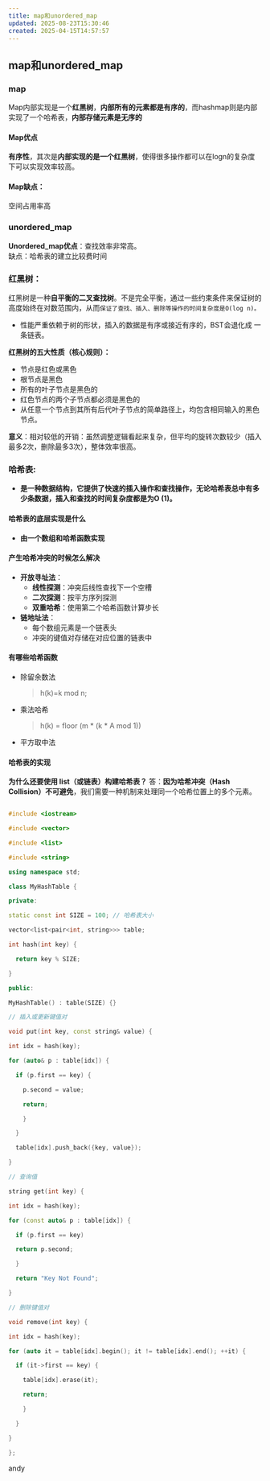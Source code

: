 ```yaml
---
title: map和unordered_map
updated: 2025-08-23T15:30:46
created: 2025-04-15T14:57:57
---
```

## map和unordered_map

### map
Map内部实现是一个**红黑树**，**内部所有的元素都是有序的**，而hashmap则是内部实现了一个哈希表，**内部存储元素是无序的**

#### Map优点
**有序性**，其次是**内部实现的是一个红黑树**，使得很多操作都可以在logn的复杂度下可以实现效率较高。
#### Map缺点：
空间占用率高

### unordered_map
**Unordered_map优点**：查找效率非常高。<br>
缺点：哈希表的建立比较费时间

### 红黑树：
红黑树是一种**自平衡的二叉查找树**。不是完全平衡，通过一些约束条件来保证树的高度始终在对数范围内，从而`保证了查找、插入、删除等操作的时间复杂度是O(log n)。`
- 性能严重依赖于树的形状，插入的数据是有序或接近有序的，BST会退化成 一条链表。
  
**红黑树的五大性质（核心规则）：**
- 节点是红色或黑色
- 根节点是黑色
- 所有的叶子节点是黑色的
- 红色节点的两个子节点都必须是黑色的
- 从任意一个节点到其所有后代叶子节点的简单路径上，均包含相同输入的黑色节点。

**意义**：相对较低的开销：虽然调整逻辑看起来复杂，但平均的旋转次数较少（插入最多2次，删除最多3次），整体效率很高。

### 哈希表:
- **是一种数据结构，它提供了快速的插入操作和查找操作，无论哈希表总中有多少条数据，插入和查找的时间复杂度都是为O (1)。**

#### 哈希表的底层实现是什么
- **由一个数组和哈希函数实现**
#### 产生哈希冲突的时候怎么解决
- **开放寻址法**：
  - **线性探测**：冲突后线性查找下一个空槽
  - **二次探测**：按平方序列探测
  - **双重哈希**：使用第二个哈希函数计算步长
- **链地址法**：
  - 每个数组元素是一个链表头
  - 冲突的键值对存储在对应位置的链表中
#### 有哪些哈希函数
- 除留余数法
  >​h(k)=k mod n;
- 乘法哈希
  >h(k) = floor (m \* (k \* A mod 1))
- 平方取中法

#### 哈希表的实现
**为什么还要使用 list（或链表）构建哈希表？**
答：**因为哈希冲突（Hash Collision）不可避免**，我们需要一种机制来处理同一个哈希位置上的多个元素。
```c++

#include <iostream>

#include <vector>

#include <list>

#include <string>

using namespace std;

class MyHashTable {

private:

static const int SIZE = 100; // 哈希表大小

vector<list<pair<int, string>>> table;

int hash(int key) {

  return key % SIZE;

}

public:

MyHashTable() : table(SIZE) {}

// 插入或更新键值对

void put(int key, const string& value) {

int idx = hash(key);

for (auto& p : table[idx]) {

  if (p.first == key) {

    p.second = value;

    return;

    }

  }

  table[idx].push_back({key, value});

}

// 查询值

string get(int key) {

int idx = hash(key);

for (const auto& p : table[idx]) {

  if (p.first == key)

  return p.second;

  }

  return "Key Not Found";

}

// 删除键值对

void remove(int key) {

int idx = hash(key);

for (auto it = table[idx].begin(); it != table[idx].end(); ++it) {

  if (it->first == key) {

    table[idx].erase(it);

    return;

    }

  }

}

};
```

andy
